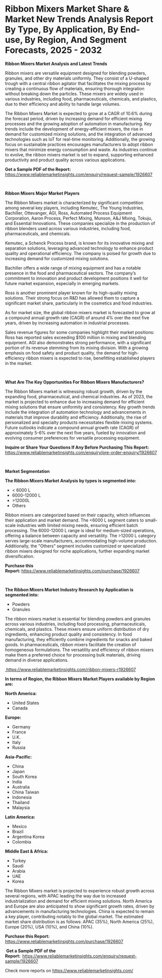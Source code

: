 <p><h1>Ribbon Mixers Market Share & Market New Trends Analysis Report By Type, By Application, By End-use, By Region, And Segment Forecasts, 2025 - 2032</h1></p><p><strong>Ribbon Mixers Market Analysis and Latest Trends</strong></p>
<p><p>Ribbon mixers are versatile equipment designed for blending powders, granules, and other dry materials uniformly. They consist of a U-shaped trough with a central ribbon agitator that facilitates the mixing process by creating a continuous flow of materials, ensuring thorough integration without breaking down the particles. These mixers are widely used in various industries, including food, pharmaceuticals, chemicals, and plastics, due to their efficiency and ability to handle large volumes.</p><p>The Ribbon Mixers Market is expected to grow at a CAGR of 10.6% during the forecast period, driven by increasing demand for efficient mixing processes and the growing adoption of automation in manufacturing. Key trends include the development of energy-efficient mixers, the rise in demand for customized mixing solutions, and the integration of advanced technologies such as IoT for real-time monitoring. Additionally, the growing focus on sustainable practices encourages manufacturers to adopt ribbon mixers that minimize energy consumption and waste. As industries continue to evolve, the ribbon mixers market is set to expand, supporting enhanced productivity and product quality across various applications.</p></p>
<p><strong>Get a Sample PDF of the Report:&nbsp;</strong> <a href="https://www.reliablemarketinsights.com/enquiry/request-sample/1926607?utm_campaign=2669&utm_medium=2&utm_source=Github&utm_content=ia&utm_term=10042025&utm_id=ribbon-mixers">https://www.reliablemarketinsights.com/enquiry/request-sample/1926607</a></p>
<p>&nbsp;</p>
<p><strong>Ribbon Mixers Major Market Players</strong></p>
<p><p>The Ribbon Mixers market is characterized by significant competition among several key players, including Kemutec, The Young Industries, Bachiller, Ottevanger, AGI, Ross, Automated Process Equipment Corporation, Aaron Process, Perfect Mixing, Munson, A&J Mixing, Tokuju, and Essential Innovations. These companies specialize in the production of ribbon blenders used across various industries, including food, pharmaceuticals, and chemicals.</p><p>Kemutec, a Schenck Process brand, is known for its innovative mixing and separation solutions, leveraging advanced technology to enhance product quality and operational efficiency. The company is poised for growth due to increasing demand for customized mixing solutions.</p><p>Bachiller offers a wide range of mixing equipment and has a notable presence in the food and pharmaceutical sectors. The company’s commitment to innovation and product development positions it well for future market expansion, especially in emerging markets.</p><p>Ross is another prominent player known for its high-quality mixing solutions. Their strong focus on R&D has allowed them to capture a significant market share, particularly in the cosmetics and food industries.</p><p>As for market size, the global ribbon mixers market is forecasted to grow at a compound annual growth rate (CAGR) of around 4% over the next five years, driven by increasing automation in industrial processes. </p><p>Sales revenue figures for some companies highlight their market positions: Ross has reported sales exceeding $100 million in mixing and blending equipment. AGI also demonstrates strong performance, with a significant portion of its revenue stemming from its mixing division. With a growing emphasis on food safety and product quality, the demand for high-efficiency ribbon mixers is expected to rise, benefitting established players in the market.</p></p>
<p>&nbsp;</p>
<p><strong>What Are The Key Opportunities For Ribbon Mixers Manufacturers?</strong></p>
<p><p>The Ribbon Mixers market is witnessing robust growth, driven by the expanding food, pharmaceutical, and chemical industries. As of 2023, the market is projected to enhance due to increasing demand for efficient mixing solutions that ensure uniformity and consistency. Key growth trends include the integration of automation technology and advancements in materials that improve durability and efficiency. Additionally, the rise of personalized and specialty products necessitates flexible mixing systems. Future outlooks indicate a compound annual growth rate (CAGR) of approximately 5-6% over the next five years, fueled by innovation and evolving consumer preferences for versatile processing equipment.</p></p>
<p><strong>Inquire or Share Your Questions If Any Before Purchasing This Report:</strong> <a href="https://www.reliablemarketinsights.com/enquiry/pre-order-enquiry/1926607?utm_campaign=2669&utm_medium=2&utm_source=Github&utm_content=ia&utm_term=10042025&utm_id=ribbon-mixers">https://www.reliablemarketinsights.com/enquiry/pre-order-enquiry/1926607</a></p>
<p>&nbsp;</p>
<p><strong>Market Segmentation</strong></p>
<p><strong>The Ribbon Mixers Market Analysis by types is segmented into:</strong></p>
<p><ul><li>< 6000 L</li><li>6000-12000 L</li><li>>12000L</li><li>Others</li></ul></p>
<p><p>Ribbon mixers are categorized based on their capacity, which influences their application and market demand. The <6000 L segment caters to small-scale industries with limited mixing needs, ensuring efficient batch processing. The 6000-12000 L range is ideal for medium-sized operations, offering a balance between capacity and versatility. The >12000 L category serves large-scale manufacturers, accommodating high-volume production. Additionally, the "Others" segment includes customized or specialized ribbon mixers designed for niche applications, further expanding market diversification.</p></p>
<p><strong>Purchase this Report:&nbsp;</strong><a href="https://www.reliablemarketinsights.com/purchase/1926607?utm_campaign=2669&utm_medium=2&utm_source=Github&utm_content=ia&utm_term=10042025&utm_id=ribbon-mixers">https://www.reliablemarketinsights.com/purchase/1926607</a></p>
<p>&nbsp;</p>
<p><strong>The Ribbon Mixers Market Industry Research by Application is segmented into:</strong></p>
<p><ul><li>Powders</li><li>Granules</li></ul></p>
<p><p>The ribbon mixers market is essential for blending powders and granules across various industries, including food processing, pharmaceuticals, chemicals, and plastics. These mixers ensure uniform distribution of dry ingredients, enhancing product quality and consistency. In food manufacturing, they efficiently combine ingredients for snacks and baked goods. In pharmaceuticals, ribbon mixers facilitate the creation of homogeneous formulations. The versatility and efficiency of ribbon mixers make them a preferred choice for processing bulk materials, driving demand in diverse applications.</p></p>
<p><a href="https://www.reliablemarketinsights.com/ribbon-mixers-r1926607?utm_campaign=2669&utm_medium=2&utm_source=Github&utm_content=ia&utm_term=10042025&utm_id=ribbon-mixers">&nbsp;https://www.reliablemarketinsights.com/ribbon-mixers-r1926607</a></p>
<p><strong>In terms of Region, the Ribbon Mixers Market Players available by Region are:</strong></p>
<p>
    <p> <strong> North America: </strong>
        <ul>
            <li>United States</li>
            <li>Canada</li>
        </ul>
        </p> 
    <p> <strong> Europe: </strong>
        <ul>
            <li>Germany</li>
            <li>France</li>
            <li>U.K.</li>
            <li>Italy</li>
            <li>Russia</li>
        </ul>
        </p> 
    <p> <strong> Asia-Pacific: </strong>
        <ul>
            <li>China</li>
            <li>Japan</li>
            <li>South Korea</li>
            <li>India</li>
            <li>Australia</li>
            <li>China Taiwan</li>
            <li>Indonesia</li>
            <li>Thailand</li>
            <li>Malaysia</li>
        </ul>
        </p> 
    <p> <strong> Latin America: </strong>
        <ul>
            <li>Mexico</li>
            <li>Brazil</li>
            <li>Argentina Korea</li>
            <li>Colombia</li>
        </ul>
        </p> 
    <p> <strong> Middle East & Africa: </strong>
        <ul>
            <li>Turkey</li>
            <li>Saudi</li>
            <li>Arabia</li>
            <li>UAE</li>
            <li>Korea</li>
        </ul>
    </p>
    </p>
<p><p>The Ribbon Mixers market is projected to experience robust growth across several regions, with APAC leading the way due to increased industrialization and demand for efficient mixing solutions. North America and Europe are also anticipated to show significant growth rates, driven by advancements in manufacturing technologies. China is expected to remain a key player, contributing notably to the global market. The estimated market share distribution is as follows: APAC (35%), North America (25%), Europe (20%), USA (10%), and China (10%).</p></p>
<p><strong>Purchase this Report: </strong><a href="https://www.reliablemarketinsights.com/purchase/1926607?utm_campaign=2669&utm_medium=2&utm_source=Github&utm_content=ia&utm_term=10042025&utm_id=ribbon-mixers">https://www.reliablemarketinsights.com/purchase/1926607</a></p>
<p>&nbsp;<strong>Get a Sample PDF of the Report:&nbsp;&nbsp;</strong><a href="https://www.reliablemarketinsights.com/enquiry/request-sample/1926607?utm_campaign=2669&utm_medium=2&utm_source=Github&utm_content=ia&utm_term=10042025&utm_id=ribbon-mixers">https://www.reliablemarketinsights.com/enquiry/request-sample/1926607</a></p>
<p><strong></strong></p>
<p>Check more reports on <a href="https://www.reliablemarketinsights.com/?utm_campaign=2669&utm_medium=2&utm_source=Github&utm_content=ia&utm_term=10042025&utm_id=ribbon-mixers">https://www.reliablemarketinsights.com/</a></p>